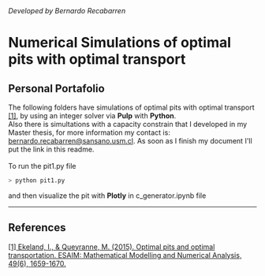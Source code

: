 
<div>
<i>Developed by Bernardo Recabarren</i>
</div>

# Numerical Simulations of optimal pits with optimal transport

## Personal Portafolio

The following folders have simulations of optimal pits with optimal transport [[1]](#1), by using an integer solver via __Pulp__ with __Python__. <br>
Also there is simultations with a capacity constrain that I developed in my Master thesis, for more information my contact is: <a>bernardo.recabarren@sansano.usm.cl</a>. As soon as I finish my document I'll put the link in this readme.<br>
<br>
To run the pit1.py file 
```bash  
> python pit1.py
```
and then visualize the pit with __Plotly__ in c_generator.ipynb file



---
## References
<a id=1 href='https://www.esaim-m2an.org/articles/m2an/abs/2015/06/m2an150065/m2an150065.html'>[1] Ekeland, I., & Queyranne, M. (2015). Optimal pits and optimal transportation. ESAIM: Mathematical Modelling and Numerical Analysis, 49(6), 1659-1670.<a>


